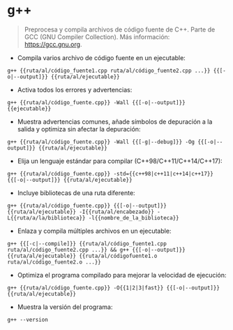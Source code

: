 # g++

> Preprocesa y compila archivos de código fuente de C++.
> Parte de GCC (GNU Compiler Collection).
> Más información: <https://gcc.gnu.org>.

- Compila varios archivo de código fuente en un ejecutable:

`g++ {{ruta/al/código_fuente1.cpp ruta/al/código_fuente2.cpp ...}} {{[-o|--output]}} {{ruta/al/ejecutable}}`

- Activa todos los errores y advertencias:

`g++ {{ruta/al/código_fuente.cpp}} -Wall {{[-o|--output]}} {{ejecutable}}`

- Muestra advertencias comunes, añade símbolos de depuración a la salida y optimiza sin afectar la depuración:

`g++ {{ruta/al/código_fuente.cpp}} -Wall {{[-g|--debug]}} -Og {{[-o|--output]}} {{ruta/al/ejecutable}}`

- Elija un lenguaje estándar para compilar (C++98/C++11/C++14/C++17):

`g++ {{ruta/al/código_fuente.cpp}} -std={{c++98|c++11|c++14|c++17}} {{[-o|--output]}} {{ruta/al/ejecutable}}`

- Incluye bibliotecas de una ruta diferente:

`g++ {{ruta/al/código_fuente.cpp}} {{[-o|--output]}} {{ruta/al/ejecutable}} -I{{ruta/al/encabezado}} -L{{ruta/a/la/biblioteca}} -l{{nombre_de_la_biblioteca}}`

- Enlaza y compila múltiples archivos en un ejecutable:

`g++ {{[-c|--compile]}} {{ruta/al/código_fuente1.cpp ruta/al/código_fuente2.cpp ...}} && g++ {{[-o|--output]}} {{ruta/al/ejecutable}} {{ruta/al/códigofuente1.o ruta/al/código_fuente2.o ...}}`

- Optimiza el programa compilado para mejorar la velocidad de ejecución:

`g++ {{ruta/al/código_fuente.cpp}} -O{{1|2|3|fast}} {{[-o|--output]}} {{ruta/al/ejecutable}}`

- Muestra la versión del programa:

`g++ --version`

